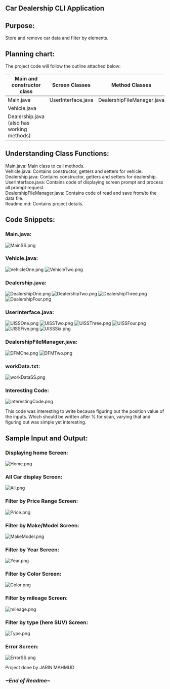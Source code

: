 ## Car Dealership CLI Application
## Purpose:
Store and remove car data and filter by elements.

## Planning chart:
The project code will follow the outline attached below:

| Main and constructor class                  | Screen Classes     | Method Classes             | Other Files  |
|---------------------------------------------|--------------------|----------------------------|--------------|
| Main.java                                   | UserInterface.java | DealershipFileManager.java | workData.txt |
| Vehicle.java                                |                    |                            | Readme.md    |
| Dealership.java  (also has working methods) |                    |                            |              |

## Understanding Class Functions:
Main.java: Main class to call methods. <br/>
Vehicle.java: Contains constructor, getters and setters for vehicle. <br/>
Dealership.java: Contains constructor, getters and setters for dealership. <br/>
UserInterface.java: Contains code of displaying screen prompt and process all prompt request. <br/>
DealershipFileManager.java: Contains code of read and save from/to the data file. <br/>
Readme.md: Contains project details.

## Code Snippets:

### Main.java:
![MainSS.png](MainSS.png)

### Vehicle.java:
![VehicleOne.png](VehicleOne.png)
![VehicleTwo.png](VehicleTwo.png)

### Dealership.java:
![DealershipOne.png](DealershipOne.png)
![DealershipTwo.png](DealershipTwo.png)
![DealershipThree.png](DealershipThree.png)
![DealershipFour.png](DealershipFour.png)

### UserInterface.java:
![UISSOne.png](UISSOne.png)
![UISSTwo.png](UISSTwo.png)
![UISSThree.png](UISSThree.png)
![UISSFour.png](UISSFour.png)
![UISSFive.png](UISSFive.png)
![UISSSix.png](UISSSix.png)

### DealershipFileManager.java:
![DFMOne.png](DFMOne.png)
![DFMTwo.png](DFMTwo.png)

### workData.txt:
![workDataSS.png](workDataSS.png)

### Interesting Code:
![interestingCode.png](interestingCode.png)

This code was interesting to write because figuring out the position value of the inputs. Which should be written after % for scan, varying that and figuring out was simple yet interesting.

## Sample Input and Output:
### Displaying home Screen:
![Home.png](Home.png)

### All Car display Screen:
![All.png](All.png)

### Filter by Price Range Screen:
![Price.png](Price.png)

### Filter by Make/Model Screen:
![MakeModel.png](MakeModel.png)

### Filter by Year Screen:
![Year.png](Year.png)

### Filter by Color Screen:
![Color.png](Color.png)

### Filter by mileage Screen:
![mileage.png](mileage.png)

### Filter by type (here SUV) Screen:
![Type.png](Type.png)
### Error Screen:
![ErrorSS.png](ErrorSS.png)


Project done by JARIN MAHMUD

### ***~End of Readme~***


